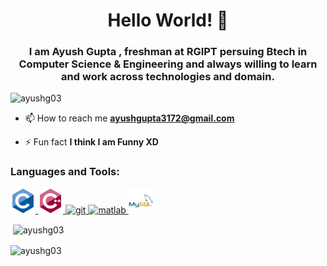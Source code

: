 <h1 align="center">Hello World! 👋</h1>
<h3 align="center">I am Ayush Gupta , freshman at RGIPT persuing Btech in Computer Science & Engineering and always willing to learn and work across technologies and domain.</h3>

<p align="left"> <img src="https://komarev.com/ghpvc/?username=ayushg03&label=Profile%20views&color=0e75b6&style=flat" alt="ayushg03" /> </p>

- 📫 How to reach me **ayushgupta3172@gmail.com**

- ⚡ Fun fact **I think I am Funny XD**


<h3 align="left">Languages and Tools:</h3>
<p align="left"> <a href="https://www.cprogramming.com/" target="_blank"> <img src="https://raw.githubusercontent.com/devicons/devicon/master/icons/c/c-original.svg" alt="c" width="40" height="40"/> </a> <a href="https://www.w3schools.com/cpp/" target="_blank"> <img src="https://raw.githubusercontent.com/devicons/devicon/master/icons/cplusplus/cplusplus-original.svg" alt="cplusplus" width="40" height="40"/> </a> <a href="https://git-scm.com/" target="_blank"> <img src="https://www.vectorlogo.zone/logos/git-scm/git-scm-icon.svg" alt="git" width="40" height="40"/> </a> <a href="https://www.mathworks.com/" target="_blank"> <img src="https://upload.wikimedia.org/wikipedia/commons/2/21/Matlab_Logo.png" alt="matlab" width="40" height="40"/> </a> <a href="https://www.mysql.com/" target="_blank"> <img src="https://raw.githubusercontent.com/devicons/devicon/master/icons/mysql/mysql-original-wordmark.svg" alt="mysql" width="40" height="40"/> </a> </p>

<p>&nbsp;<img align="center" src="https://github-readme-stats.vercel.app/api?username=ayushg03&show_icons=true&locale=en" alt="ayushg03" /></p>

<p><img align="center" src="https://github-readme-streak-stats.herokuapp.com/?user=ayushg03&" alt="ayushg03" /></p>
